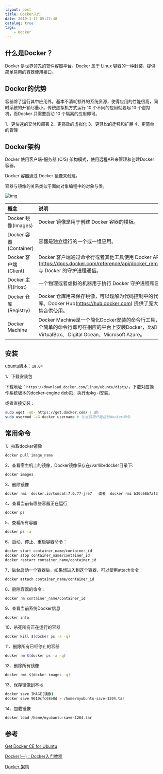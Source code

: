 ```yaml
---
layout: post
title: Docker入门
date: 2019-1-17 09:27:48
catalog: true
tags:
    - Docker
---
```


## 什么是Docker？

Docker 是世界领先的软件容器平台。Docker 属于 Linux 容器的一种封装，提供简单易用的容器使用接口。

## Docker的优势

容器除了运行其中应用外，基本不消耗额外的系统资源，使得应用的性能很高，同时系统的开销尽量小。传统虚拟机方式运行 10 个不同的应用就要起 10 个虚拟机，而Docker 只需要启动 10 个隔离的应用即可。

1、更快速的交付和部署
2、更高效的虚拟化
3、更轻松的迁移和扩展
4、更简单的管理

## Docker架构

Docker 使用客户端-服务器 (C/S) 架构模式，使用远程API来管理和创建Docker容器。

Docker 容器通过 Docker 镜像来创建。

容器与镜像的关系类似于面向对象编程中的对象与类。

![img](../../../../img/in-post/post-docker/1.png)

|概念|说明|
|:--|:--|
|Docker 镜像(Images)|Docker 镜像是用于创建 Docker 容器的模板。|
|Docker 容器(Container)|容器是独立运行的一个或一组应用。|
|Docker 客户端(Client)|Docker 客户端通过命令行或者其他工具使用 Docker API (https://docs.docker.com/reference/api/docker_remote_api) 与 Docker 的守护进程通信。|
|Docker 主机(Host)|一个物理或者虚拟的机器用于执行 Docker 守护进程和容器。|
|Docker 仓库(Registry)|Docker 仓库用来保存镜像，可以理解为代码控制中的代码仓库。Docker Hub(https://hub.docker.com) 提供了庞大的镜像集合供使用。|
|Docker Machine|Docker Machine是一个简化Docker安装的命令行工具，通过一个简单的命令行即可在相应的平台上安装Docker，比如VirtualBox、 Digital Ocean、Microsoft Azure。|

## 安装

ubuntu版本：`18.04`

1、下载安装包

下载地址：`https://download.docker.com/linux/ubuntu/dists/`，下载对应操作系统版本的docker-engine deb包，执行dpkg -i安装。

或者直接安装：

```sh
sudo wget -qO- https://get.docker.com/ | sh
sudo usermod -aG docker username # 让当前用户能运行docker命令
```

## 常用命令

1、拉取docker镜像

```sh
docker pull image_name
```

2、查看宿主机上的镜像，Docker镜像保存在/var/lib/docker目录下:

```sh
docker images
```

3、删除镜像

```sh
docker rmi  docker.io/tomcat:7.0.77-jre7   或者  docker rmi b39c68b7af30
```

4、查看当前有哪些容器正在运行

```sh
docker ps
```

5、查看所有容器

```sh
docker ps -a
```

6、启动、停止、重启容器命令：

```sh
docker start container_name/container_id
docker stop container_name/container_id
docker restart container_name/container_id
```

7、后台启动一个容器后，如果想进入到这个容器，可以使用attach命令：

```sh
docker attach container_name/container_id
```

8、删除容器的命令：

```sh
docker rm container_name/container_id
```

9、查看当前系统Docker信息

```sh
docker info
```

10、杀死所有正在运行的容器

```sh
docker kill $(docker ps -a -q)
```

11、删除所有已经停止的容器

```sh
docker rm $(docker ps -a -q)
```

12、删除所有镜像

```sh
docker rmi $(docker images -q)
```

13、保存镜像到本地

```sh
docker save IMAGE(镜像)
docker save 9610cfc68e8d > /home/myubuntu-save-1204.tar  
```

14、加载镜像

```sh
docker load /home/myubuntu-save-1204.tar
```

## 参考

[Get Docker CE for Ubuntu](https://docs.docker.com/install/linux/docker-ce/ubuntu/#install-from-a-package)

[Docker(一)：Docker入门教程](http://blog.51cto.com/ityouknow/2083688)

[Docker 架构](http://www.runoob.com/docker/docker-architecture.html)